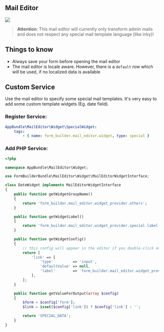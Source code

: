 ## Mail Editor

![](http://g.recordit.co/OJ7uM6FxY0.gif)

> **Attention**: This mail editor will currently only transform admin mails and does not respect any special mail template language (like inky)!
 
## Things to know
- Always save your form before opening the mail editor
- The mail editor is locale aware. However, there is a `default` row which will be used, if no localized data is available

## Custom Service
Use the mail editor to specify some special mail templates.
It's very easy to add some custom template widgets (Eg. date field).

### Register Service:
```yml
AppBundle\MailEditor\Widget\SpecialWidget:
    tags:
        - { name: form_builder.mail_editor.widget, type: special }
```

### Add PHP Service:
```php
<?php

namespace AppBundle\MailEditor\Widget;

use FormBuilderBundle\MailEditor\Widget\MailEditorWidgetInterface;

class DateWidget implements MailEditorWidgetInterface
{
    public function getWidgetGroupName()
    {
        return 'form_builder.mail_editor.widget_provider.others';
    }

    public function getWidgetLabel()
    {
        return 'form_builder.mail_editor.widget_provider.special.label';
    }

    public function getWidgetConfig()
    {
        // this config will appear in the editor if you double-click on your widget
        return [
            'link' => [
                'type'         => 'input',
                'defaultValue' => null,
                'label'        => 'form_builder.mail_editor.widget_provider.special.link'
            ],
        ];
    }

    public function getValueForOutput(array $config)
    {
        $form = $config['form'];
        $link = isset($config['link']) ? $config['link'] : '';

        return 'SPECIAL_DATA';
    }
}
```